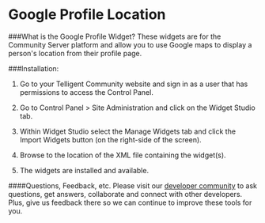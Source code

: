 # Google Profile Location

###What is the Google Profile Widget?
These widgets are for the Community Server platform and allow you to use Google maps to display a person's location from their profile page.

###Installation:

1.  Go to your Telligent Community website and sign in as a user that has permissions to access the Control Panel.

2.  Go to Control Panel > Site Administration and click on the Widget Studio tab.

3.  Within Widget Studio select the Manage Widgets tab and click the Import Widgets button (on the right-side of the screen).

4.  Browse to the location of the XML file containing the widget(s).

5.  The widgets are installed and available.

####Questions, Feedback, etc.
Please visit our [developer community](http://community.zimbra.com/developers/f) to ask questions, get answers, collaborate and connect with other developers. Plus, give us feedback there so we can continue to improve these tools for you.